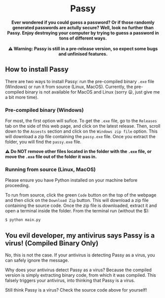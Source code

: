 <h1 align="center">Passy</h1>

<p align="center">
    <b>
       Ever wondered if you could guess a password? Or if those randomly generated passwords are actully secure? Well, look no further than Passy. Enjoy destroying your computer by trying to guess a password in tons of different ways.
       <br>
       <br>
       ⚠️ Warning: Passy is still in a pre-release version, so expect some bugs and unfinised features.
    </b>
</p>

## How to install Passy

There are two ways to install Passy: run the pre-compiled binary `.exe` file (Windows) or run it from source (Linux, MacOS). Currently, the pre-compiled binary is not available for MacOS and Linux (sorry 😦, just give me a bit more time).

### Pre-compiled binary (Windows)
For most, the first option will sufice. To get the `.exe` file, go to the `Releases` tab on the side of this web page, and click on the latest release. Then, scroll down to the `Assests` section and click on the `Windows zip file` option. This will download a zip file containing the `passy.exe` file. Once you extract the folder, you will find the `passy.exe` file.

<b>⚠️ Do NOT remove other files located in the folder with the `.exe` file, or move the `.exe` file out of the folder it was in.</b>

### Running from source (Linux, MacOS)

Please ensure you have Python installed on your machine before proceeding.

To run from source, click the green `Code` button on the top of the webpage and then click on the `Download Zip` button. This will download a zip file containing the source code. Once the zip file is downloaded, extract it and open a terminal inside the folder. From the terminal run (without the $):
```bash
$ python main.py
```

## You evil developer, my antivirus says Passy is a virus! (Compiled Binary Only)
No, this is not the case. If your antivirus is detecting Passy as a virus, you can safely ignore the message. 

Why does your antivirus detect Passy as a virus? Because the compiled version is simply extracting binary code, from which it was compiled. This falsely triggers your antivirus, into thinking that Passy is a virus. 

Still think Passy is a virus? Check the source code above for yourself!
